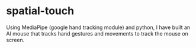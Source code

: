 # spatial-touch
Using MediaPipe (google hand tracking module) and python, I have built an AI mouse that tracks hand gestures and movements to track the mouse on screen.
